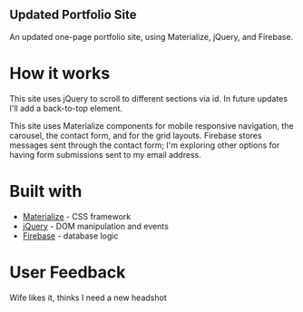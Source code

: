## Updated Portfolio Site
An updated one-page portfolio site, using Materialize, jQuery, and Firebase.

# How it works
This site uses jQuery to scroll to different sections via id. In future updates I'll add a back-to-top element.

This site uses Materialize components for mobile responsive navigation, the carousel, the contact form, and for the grid layouts. Firebase stores messages sent through the contact form; I'm exploring other options for having form submissions sent to my email address.

# Built with
* [Materialize](https://materializecss.com/) - CSS framework
* [jQuery](https://jquery.com/) - DOM manipulation and events
* [Firebase](https://firebase.google.com/) - database logic

# User Feedback
Wife likes it, thinks I need a new headshot
